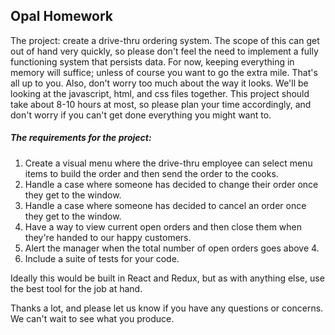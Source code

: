 ## Opal Homework

The project: create a drive-thru ordering system.
The scope of this can get out of hand very quickly, so please don't feel the need to implement a fully functioning system that persists data. For now, keeping everything in memory will suffice; unless of course you want to go the extra mile. That's all up to you. Also, don't worry too much about the way it looks. We'll be looking at the javascript, html, and css files together. This project should take about 8-10 hours at most, so please plan your time accordingly, and don't worry if you can't get done everything you might want to.

##### The requirements for the project:
1. Create a visual menu where the drive-thru employee can select menu items to build the order and then send the order to the cooks.
2. Handle a case where someone has decided to change their order once they get to the window.
3. Handle a case where someone has decided to cancel an order once they get to the window.
4. Have a way to view current open orders and then close them when they're handed to our happy customers.
5. Alert the manager when the total number of open orders goes above 4.
6. Include a suite of tests for your code.

Ideally this would be built in React and Redux, but as with anything else, use the best tool for the job at hand.

Thanks a lot, and please let us know if you have any questions or concerns. We can't wait to see what you produce.
